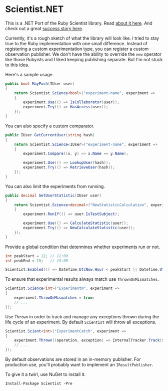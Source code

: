 # Scientist.NET

This is a .NET Port of the Ruby Scientist library. Read [about it here](http://githubengineering.com/scientist/). And check out a great [success story here](http://githubengineering.com/move-fast/).

Currently, it's a rough sketch of what the library will look like. I tried to stay true to the Ruby implementation with one small difference. Instead of registering a custom experimentation type, you can register a custom observation publisher. We don't have the ability to override the `new` operator like those Rubyists and I liked keeping publishing separate. But I'm not stuck to this idea.

Here's a sample usage.


```csharp
public bool MayPush(IUser user)
{
    return Scientist.Science<bool>("experiment-name", experiment =>
    {
        experiment.Use(() => IsCollaborator(user));
        experiment.Try(() => HasAccess(user));
    });
}
```

You can also specify a custom comparator.

```csharp
public IUser GetCurrentUser(string hash)
{
    return Scientist.Science<IUser>("experiment-name", experiment =>
    {
        experiment.Compare((x, y) => x.Name == y.Name);

        experiment.Use(() => LookupUser(hash));
        experiment.Try(() => RetrieveUser(hash));
    });
}
```

You can also limit the experiments from running.

```csharp
public decimal GetUserStatistic(IUser user)
{
    return Scientist.Science<decimal>("NewStatisticCalculation", experiment =>
    {
        experiment.RunIf(() => user.IsTestSubject);

        experiment.Use(() => CalculateStatistic(user));
        experiment.Try(() => NewCalculateStatistic(user));
    });
}
```

Provide a global condition that determines whether experiments run or not.

```csharp
int peakStart = 12; // 12:00
int peakEnd = 15;   // 15:00

Scientist.Enabled(() => DateTime.UtcNow.Hour < peakStart || DateTime.UtcNow.Hour > peakEnd);
```

To ensure that experimental results always match use `ThrownOnMismatches`.

```csharp
Scientist.Science<int>("ExperimentN", experiment => 
{
    experiment.ThrowOnMismatches = true;
    // ...
});
```

Use `Thrown` in order to track and manage any exceptions thrown during the life cycle of an experiment.  By default `Scientist` will throw all exceptions.

```csharp
Scientist.Scient<int>("ExperimentCatch", experiment =>
{
    experiment.Thrown((operation, exception) => InternalTracker.Track($"Science failure in ExperimentCatch: {operation}.", exception))
    // ...
});
```

By default observations are stored in an in-memory publisher. For production use, you'll
probably want to implement an `IResultPublisher`.

To give it a twirl, use NuGet to install it.

`Install-Package Scientist -Pre`